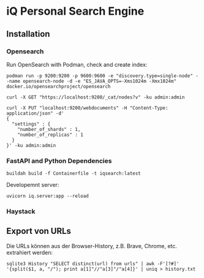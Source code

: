 # iQ Personal Search Engine


## Installation

### Opensearch

Run OpenSearch with Podman, check and create index:

```
podman run -p 9200:9200 -p 9600:9600 -e "discovery.type=single-node" --name opensearch-node -d -e "ES_JAVA_OPTS=-Xms1024m -Xmx1024m" docker.io/opensearchproject/opensearch

curl -X GET "https://localhost:9200/_cat/nodes?v" -ku admin:admin

curl -X PUT "localhost:9200/webdocuments" -H "Content-Type: application/json" -d'
{
  "settings" : {
    "number_of_shards" : 1,
    "number_of_replicas" : 1
  }
}' -ku admin:admin
```

### FastAPI and Python Dependencies

```
buildah build -f Containerfile -t iqsearch:latest
```

Developemnt server: 

```
uvicorn iq.server:app --reload
```

### Haystack


## Export von URLs

Die URLs können aus der Browser-History, z.B. Brave, Chrome, etc. extrahiert werden:

```
sqlite3 History "SELECT distinct(url) from urls" | awk -F'[?#]' '{split($1, a, "/"); print a[1]"//"a[3]"/"a[4]}' | uniq > history.txt
```

